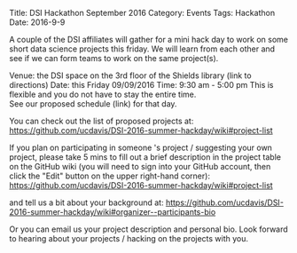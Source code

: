 Title: DSI Hackathon September 2016
Category: Events
Tags: Hackathon
Date: 2016-9-9


A couple of the DSI affiliates will gather for a mini hack day to work on 
some short data science projects this friday.
We will learn from each other and see if we can form teams 
to work on the same project(s).

Venue: the DSI space on the 3rd floor of the Shields library (link to directions)
Date: this Friday 09/09/2016
Time: 9:30 am - 5:00 pm This is flexible and you do not have to stay the entire time.  
See our proposed schedule (link) for that day.

You can check out the list of proposed projects at:
https://github.com/ucdavis/DSI-2016-summer-hackday/wiki#project-list

If you plan on participating in someone 's project / suggesting your own project, 
please take 5 mins to fill out a brief description in the project table on the GitHub wiki
(you will need to sign into your GitHub account, then click the "Edit" button on the upper right-hand corner):
https://github.com/ucdavis/DSI-2016-summer-hackday/wiki#project-list

and tell us a bit about your background at:
https://github.com/ucdavis/DSI-2016-summer-hackday/wiki#organizer--participants-bio

Or you can email us your project description and personal bio.
Look forward to hearing about your projects / hacking on the projects with you.
